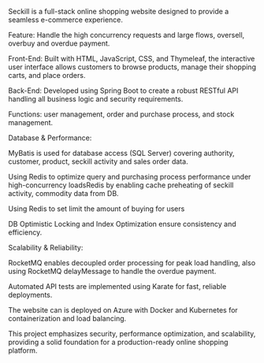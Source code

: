 Seckill is a full-stack online shopping website designed to provide a seamless e-commerce experience.

Feature: Handle the high concurrency requests and large flows, oversell, overbuy and overdue payment.

Front-End:
Built with HTML, JavaScript, CSS, and Thymeleaf, the interactive user interface allows customers to browse products, manage their shopping carts, and place orders. 

Back-End:
Developed using Spring Boot to create a robust RESTful API handling all business logic and security requirements. 

Functions: user management, order and purchase process, and stock management.

Database & Performance:

MyBatis is used for database access (SQL Server) covering authority, customer, product, seckill activity and sales order data.

Using Redis to optimize query and purchasing process performance under high-concurrency loadsRedis by enabling  cache preheating of seckill activity, commodity data from DB.

Using Redis to set limit the amount of buying for users 

DB Optimistic Locking and Index Optimization ensure consistency and efficiency.

Scalability & Reliability:

RocketMQ enables decoupled order processing for peak load handling, also using RocketMQ delayMessage to handle the overdue payment.

Automated API tests are implemented using Karate for fast, reliable deployments.

The website can is deployed on Azure with Docker and Kubernetes for containerization and load balancing.

This project emphasizes security, performance optimization, and scalability, providing a solid foundation for a production-ready online shopping platform.
